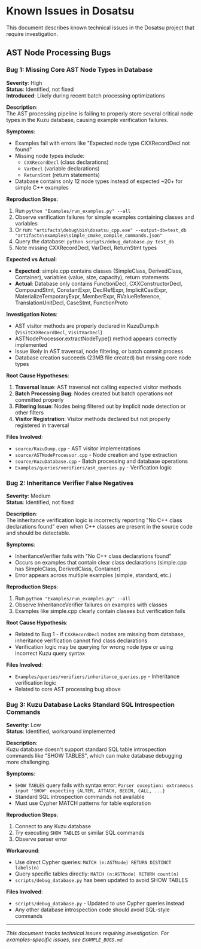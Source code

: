 # Known Issues in Dosatsu

This document describes known technical issues in the Dosatsu project that require investigation.

## AST Node Processing Bugs

### Bug 1: Missing Core AST Node Types in Database

**Severity**: High  
**Status**: Identified, not fixed  
**Introduced**: Likely during recent batch processing optimizations

**Description**:  
The AST processing pipeline is failing to properly store several critical node types in the Kuzu database, causing example verification failures.

**Symptoms**:  
- Examples fail with errors like "Expected node type CXXRecordDecl not found"
- Missing node types include:
  - `CXXRecordDecl` (class declarations)
  - `VarDecl` (variable declarations)  
  - `ReturnStmt` (return statements)
- Database contains only 12 node types instead of expected ~20+ for simple C++ examples

**Reproduction Steps**:
1. Run `python "Examples/run_examples.py" --all`
2. Observe verification failures for simple examples containing classes and variables
3. Or run: `"artifacts\debug\bin\dosatsu_cpp.exe" --output-db=test_db "artifacts\examples\simple_cmake_compile_commands.json"`
4. Query the database: `python scripts/debug_database.py test_db`
5. Note missing CXXRecordDecl, VarDecl, ReturnStmt types

**Expected vs Actual**:
- **Expected**: simple.cpp contains classes (SimpleClass, DerivedClass, Container), variables (value, size, capacity), return statements
- **Actual**: Database only contains FunctionDecl, CXXConstructorDecl, CompoundStmt, ConstantExpr, DeclRefExpr, ImplicitCastExpr, MaterializeTemporaryExpr, MemberExpr, RValueReference, TranslationUnitDecl, CaseStmt, FunctionProto

**Investigation Notes**:
- AST visitor methods are properly declared in KuzuDump.h (`VisitCXXRecordDecl`, `VisitVarDecl`)
- ASTNodeProcessor.extractNodeType() method appears correctly implemented
- Issue likely in AST traversal, node filtering, or batch commit process
- Database creation succeeds (23MB file created) but missing core node types

**Root Cause Hypotheses**:
1. **Traversal Issue**: AST traversal not calling expected visitor methods
2. **Batch Processing Bug**: Nodes created but batch operations not committed properly
3. **Filtering Issue**: Nodes being filtered out by implicit node detection or other filters
4. **Visitor Registration**: Visitor methods declared but not properly registered in traversal

**Files Involved**:
- `source/KuzuDump.cpp` - AST visitor implementations
- `source/ASTNodeProcessor.cpp` - Node creation and type extraction
- `source/KuzuDatabase.cpp` - Batch processing and database operations
- `Examples/queries/verifiers/ast_queries.py` - Verification logic

### Bug 2: Inheritance Verifier False Negatives

**Severity**: Medium  
**Status**: Identified, not fixed

**Description**:  
The inheritance verification logic is incorrectly reporting "No C++ class declarations found" even when C++ classes are present in the source code and should be detectable.

**Symptoms**:  
- InheritanceVerifier fails with "No C++ class declarations found" 
- Occurs on examples that contain clear class declarations (simple.cpp has SimpleClass, DerivedClass, Container)
- Error appears across multiple examples (simple, standard, etc.)

**Reproduction Steps**:
1. Run `python "Examples/run_examples.py" --all`
2. Observe InheritanceVerifier failures on examples with classes
3. Examples like simple.cpp clearly contain classes but verification fails

**Root Cause Hypothesis**:
- Related to Bug 1 - if `CXXRecordDecl` nodes are missing from database, inheritance verification cannot find class declarations
- Verification logic may be querying for wrong node type or using incorrect Kuzu query syntax

**Files Involved**:
- `Examples/queries/verifiers/inheritance_queries.py` - Inheritance verification logic
- Related to core AST processing bug above

### Bug 3: Kuzu Database Lacks Standard SQL Introspection Commands

**Severity**: Low  
**Status**: Identified, workaround implemented

**Description**:  
Kuzu database doesn't support standard SQL table introspection commands like "SHOW TABLES", which can make database debugging more challenging.

**Symptoms**:  
- `SHOW TABLES` query fails with syntax error: `Parser exception: extraneous input 'SHOW' expecting {ALTER, ATTACH, BEGIN, CALL, ...}`
- Standard SQL introspection commands not available
- Must use Cypher MATCH patterns for table exploration

**Reproduction Steps**:
1. Connect to any Kuzu database
2. Try executing `SHOW TABLES` or similar SQL commands
3. Observe parser error

**Workaround**:
- Use direct Cypher queries: `MATCH (n:ASTNode) RETURN DISTINCT labels(n)`
- Query specific tables directly: `MATCH (n:ASTNode) RETURN count(n)`
- `scripts/debug_database.py` has been updated to avoid SHOW TABLES

**Files Involved**:
- `scripts/debug_database.py` - Updated to use Cypher queries instead
- Any other database introspection code should avoid SQL-style commands

---

*This document tracks technical issues requiring investigation. For examples-specific issues, see `EXAMPLE_BUGS.md`.*